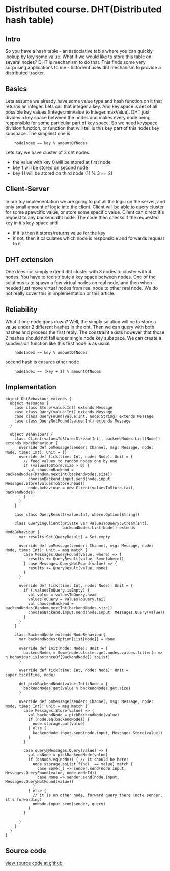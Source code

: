 # Distributed course. DHT(Distributed hash table) #
## Intro ##
So you have a hash table - an associative table where you can quickly lookup by key some value.
What if we would like to store this table on several nodes? DHT is mechanism to do that.
This finds some very surprising applications to me - bittorrent uses dht mechanism to provide a distributed tracker.

## Basics ##
Lets assume we already have some value type and hash function on it that returns an integer.
Lets call that integer a key. And key space is set of all possible key values (Integer.minValue to Integer.maxValue).
DHT just divides a key space between the nodes and makes every node being responsible for some particular part of key space.
So we need keyspace division function, or function that will tell is this key part of this nodes key subspace.
The simpliest one is 
```
    nodeIndex == key % amountOfNodes
```

Lets say we have cluster of 3 dht nodes.

- the value with key 0 will be stored at first node
- key 1 will be stored on second node
- key 11 will be stored on third node (11 % 3 == 2)

## Client-Server ##
In our toy implementation we are going to put all the logic on the server, and only small amount of logic into the client.
Client will be able to query cluster for some spewcific value, or store some specific value.
Client can direct it's request to any backend dht node. The node then checks if the requested key in it's key-space and 

- if it is then it stores/returns value for the key
- if not, then it calculates which node is responsible and forwards request to it

## DHT extension ##
One does not simply extend dht cluster with 3 nodes to cluster with 4 nodes.
You have to redistribute a key space between nodes. 
One of the solutions is to spawn a few virtual nodes on real node, and then when needed just move virtual nodes from real node to other real node.
We do not really cover this in implementation or this article.

## Reliability ##
What if one node goes down? Well, the simply solution will be to store a value under 2 different hashes in the dht.
Then we can query with both hashes and process the first reply. The constraint exists however that those 2 hashes should not fall under single node key subspace.
We can create a subdivision function like this
first node is as usual

```
    nodeIndex == key % amountOfNodes
```

second hash is ensures other node 

```
    nodeIndex == (key + 1) % amountOfNodes
```


## Implementation ##

```
object DhtBehaviour extends {
  object Messages {
    case class Store(value:Int) extends Message
    case class Query(value:Int) extends Message
    case class QueryFound(value:Int, node:String) extends Message
    case class QueryNotFound(value:Int) extends Message
  }

  object Behaviours {
    class Client(valuesToStore:Stream[Int], backendNodes:List[Node]) extends NodeBehaviour {
      override def onMessage(sender: Channel, msg: Message, node: Node, time: Int): Unit = {}
      override def tick(time: Int, node: Node): Unit = {
        // feed values to random nodes one by one
        if (valuesToStore.size > 0) {
          val choosenBackend = backendNodes(Random.nextInt(backendNodes.size))
          choosenBackend.input.send(node.input, Messages.Store(valuesToStore.head))
          node.behaviour = new Client(valuesToStore.tail, backendNodes)
        }
      }
    }

    case class QueryResult(value:Int, where:Option[String])

    class QueryingClient(private var valuesToQuery:Stream[Int],
                         backendNodes:List[Node]) extends NodeBehaviour {
      var results:Set[QueryResult] = Set.empty

      override def onMessage(sender: Channel, msg: Message, node: Node, time: Int): Unit = msg match {
        case Messages.QueryFound(value, where) => {
          results += QueryResult(value, Some(where))
        } case Messages.QueryNotFound(value) => {
          results += QueryResult(value, None)
        }
      }

      override def tick(time: Int, node: Node): Unit = {
        if (!valuesToQuery.isEmpty) {
          val value = valuesToQuery.head
          valuesToQuery = valuesToQuery.tail
          val choosenBackend = backendNodes(Random.nextInt(backendNodes.size))
          choosenBackend.input.send(node.input, Messages.Query(value))
        }
      }
    }

    class BackendNode extends NodeBehaviour{
      var backendNodes:Option[List[Node]] = None

      override def init(node: Node): Unit = {
        backendNodes = Some(node.cluster.get.nodes.values.filter(n => n.behaviour.isInstanceOf[BackendNode]) toList)
      }

      override def tick(time: Int, node: Node): Unit = super.tick(time, node)

      def pickBackendNode(value:Int):Node = {
        backendNodes.get(value % backendNodes.get.size)
      }

      override def onMessage(sender: Channel, msg: Message, node: Node, time: Int): Unit = msg match {
        case Messages.Store(value) => {
          val backendNode = pickBackendNode(value)
          if (node.eq(backendNode)) {
            node.storage.put(value)
          } else {
            backendNode.input.send(node.input, Messages.Store(value))
          }
        }

        case query@Messages.Query(value) => {
          val onNode = pickBackendNode(value)
          if (onNode.eq(node)) { // it should be here!
            node.storage.asList.find(_ == value) match {
              case Some(_) => sender.send(node.input, Messages.QueryFound(value, node.nodeId))
              case None => sender.send(node.input, Messages.QueryNotFound(value))
            }
          } else {
            // it is on other node, forward query there (note sender, it's forwarding)
            onNode.input.send(sender, query)
          }
        }

      }
    }
  }
}
```

## Source code ##
[view source code at github](https://github.com/dehun/distributed-course)



